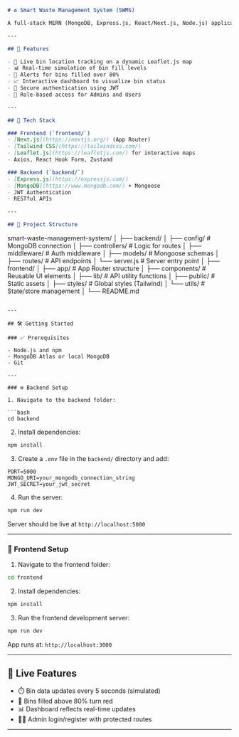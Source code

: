 ```markdown
# ♻️ Smart Waste Management System (SWMS)

A full-stack MERN (MongoDB, Express.js, React/Next.js, Node.js) application designed to optimize urban waste management using real-time monitoring, smart bin data simulation, and an interactive map dashboard for effective decision-making.

---

## 🚀 Features

- 📍 Live bin location tracking on a dynamic Leaflet.js map
- 📊 Real-time simulation of bin fill levels
- 🔔 Alerts for bins filled over 80%
- 📈 Interactive dashboard to visualize bin status
- 🔐 Secure authentication using JWT
- 🎯 Role-based access for Admins and Users

---

## 🧰 Tech Stack

### Frontend (`frontend/`)
- [Next.js](https://nextjs.org/) (App Router)
- [Tailwind CSS](https://tailwindcss.com/)
- [Leaflet.js](https://leafletjs.com/) for interactive maps
- Axios, React Hook Form, Zustand

### Backend (`backend/`)
- [Express.js](https://expressjs.com/)
- [MongoDB](https://www.mongodb.com/) + Mongoose
- JWT Authentication
- RESTful APIs

---

## 📁 Project Structure

```

smart-waste-management-system/
│
├── backend/
│   ├── config/           # MongoDB connection
│   ├── controllers/      # Logic for routes
│   ├── middleware/       # Auth middleware
│   ├── models/           # Mongoose schemas
│   ├── routes/           # API endpoints
│   └── server.js         # Server entry point
│
├── frontend/
│   ├── app/              # App Router structure
│   ├── components/       # Reusable UI elements
│   ├── lib/              # API utility functions
│   ├── public/           # Static assets
│   ├── styles/           # Global styles (Tailwind)
│   └── utils/            # State/store management
│
└── README.md

````

---

## 🛠️ Getting Started

### ✅ Prerequisites

- Node.js and npm
- MongoDB Atlas or local MongoDB
- Git

---

### ⚙️ Backend Setup

1. Navigate to the backend folder:

```bash
cd backend
````

2. Install dependencies:

```bash
npm install
```

3. Create a `.env` file in the `backend/` directory and add:

```env
PORT=5000
MONGO_URI=your_mongodb_connection_string
JWT_SECRET=your_jwt_secret
```

4. Run the server:

```bash
npm run dev
```

Server should be live at `http://localhost:5000`

---

### 🎨 Frontend Setup

1. Navigate to the frontend folder:

```bash
cd frontend
```

2. Install dependencies:

```bash
npm install
```

3. Run the frontend development server:

```bash
npm run dev
```

App runs at: `http://localhost:3000`

---

## 📡 Live Features

* ⏱️ Bin data updates every 5 seconds (simulated)
* 🔴 Bins filled above 80% turn red
* 📊 Dashboard reflects real-time updates
* 🧑‍💼 Admin login/register with protected routes

---
